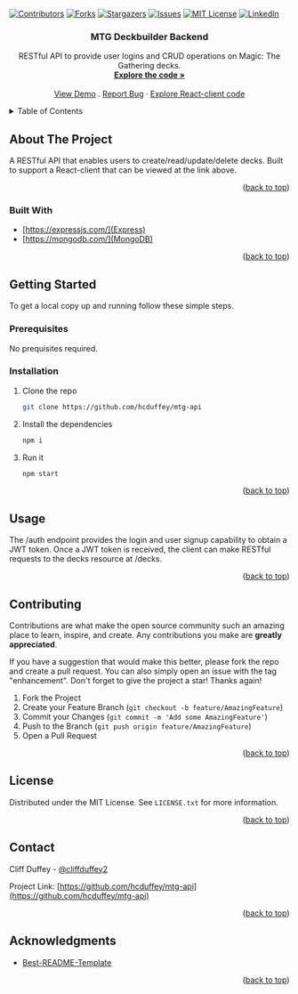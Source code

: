 <div id="top"></div>
<!--
*** Thanks for checking out the Best-README-Template. If you have a suggestion
*** that would make this better, please fork the repo and create a pull request
*** or simply open an issue with the tag "enhancement".
*** Don't forget to give the project a star!
*** Thanks again! Now go create something AMAZING! :D
-->



<!-- PROJECT SHIELDS -->
<!--
*** I'm using markdown "reference style" links for readability.
*** Reference links are enclosed in brackets [ ] instead of parentheses ( ).
*** See the bottom of this document for the declaration of the reference variables
*** for contributors-url, forks-url, etc. This is an optional, concise syntax you may use.
*** https://www.markdownguide.org/basic-syntax/#reference-style-links
-->
[![Contributors][contributors-shield]][contributors-url]
[![Forks][forks-shield]][forks-url]
[![Stargazers][stars-shield]][stars-url]
[![Issues][issues-shield]][issues-url]
[![MIT License][license-shield]][license-url]
[![LinkedIn][linkedin-shield]][linkedin-url]



<!-- PROJECT LOGO -->

<h3 align="center">MTG Deckbuilder Backend</h3>

  <p align="center">
    RESTful API to provide user logins and CRUD operations on Magic: The Gathering decks.
    <br />
    <a href="https://github.com/hcduffey/mtg-api"><strong>Explore the code »</strong></a>
    <br />
    <br />
    <a href="https://mtg-deck-backend.herokuapp.com">View Demo</a>
    .
    <a href="https://github.com/hcduffey/mtg-api/issues">Report Bug</a>
    ·
    <a href="https://github.com/hcduffey/mtg-react-client">Explore React-client code</a>
  </p>
</div>



<!-- TABLE OF CONTENTS -->
<details>
  <summary>Table of Contents</summary>
  <ol>
    <li>
      <a href="#about-the-project">About The Project</a>
      <ul>
        <li><a href="#built-with">Built With</a></li>
      </ul>
    </li>
    <li>
      <a href="#getting-started">Getting Started</a>
      <ul>
        <li><a href="#prerequisites">Prerequisites</a></li>
        <li><a href="#installation">Installation</a></li>
      </ul>
    </li>
    <li><a href="#usage">Usage</a></li>
    <li><a href="#roadmap">Roadmap</a></li>
    <li><a href="#contributing">Contributing</a></li>
    <li><a href="#license">License</a></li>
    <li><a href="#contact">Contact</a></li>
    <li><a href="#acknowledgments">Acknowledgments</a></li>
  </ol>
</details>



<!-- ABOUT THE PROJECT -->
## About The Project

A RESTful API that enables users to create/read/update/delete decks. Built to support a React-client that can be viewed at the link above.

<p align="right">(<a href="#top">back to top</a>)</p>

### Built With

* [https://expressjs.com/](Express)
* [https://mongodb.com/](MongoDB)

<p align="right">(<a href="#top">back to top</a>)</p>

<!-- GETTING STARTED -->
## Getting Started

To get a local copy up and running follow these simple steps.

### Prerequisites

No prequisites required.

### Installation

1. Clone the repo
   ```sh
   git clone https://github.com/hcduffey/mtg-api
   ```
2. Install the dependencies
   ```sh
   npm i
   ```
3. Run it
   ```sh
   npm start
   ```

<p align="right">(<a href="#top">back to top</a>)</p>



<!-- USAGE EXAMPLES -->
## Usage

The /auth endpoint provides the login and user signup capability to obtain a JWT token. Once a JWT token is received, the client can make RESTful requests to the decks resource at /decks.

<p align="right">(<a href="#top">back to top</a>)</p>

<!-- CONTRIBUTING -->
## Contributing

Contributions are what make the open source community such an amazing place to learn, inspire, and create. Any contributions you make are **greatly appreciated**.

If you have a suggestion that would make this better, please fork the repo and create a pull request. You can also simply open an issue with the tag "enhancement".
Don't forget to give the project a star! Thanks again!

1. Fork the Project
2. Create your Feature Branch (`git checkout -b feature/AmazingFeature`)
3. Commit your Changes (`git commit -m 'Add some AmazingFeature'`)
4. Push to the Branch (`git push origin feature/AmazingFeature`)
5. Open a Pull Request

<p align="right">(<a href="#top">back to top</a>)</p>



<!-- LICENSE -->
## License

Distributed under the MIT License. See `LICENSE.txt` for more information.

<p align="right">(<a href="#top">back to top</a>)</p>



<!-- CONTACT -->
## Contact

Cliff Duffey - [@cliffduffey2](https://twitter.com/cliffduffey2)

Project Link: [https://github.com/hcduffey/mtg-api](https://github.com/hcduffey/mtg-api)

<p align="right">(<a href="#top">back to top</a>)</p>



<!-- ACKNOWLEDGMENTS -->
## Acknowledgments

* [Best-README-Template](https://github.com/othneildrew/Best-README-Template)

<p align="right">(<a href="#top">back to top</a>)</p>



<!-- MARKDOWN LINKS & IMAGES -->
<!-- https://www.markdownguide.org/basic-syntax/#reference-style-links -->
[contributors-shield]: https://img.shields.io/github/contributors/hcduffey/mtg-api?style=for-the-badge
[contributors-url]: https://github.com/hcduffey/mtg-api/graphs/contributors
[forks-shield]: https://img.shields.io/github/forks/hcduffey/mtg-api.svg?style=for-the-badge
[forks-url]: https://github.com/hcduffey/mtg-api/network/members
[stars-shield]: https://img.shields.io/github/stars/hcduffey/mtg-api.svg?style=for-the-badge
[stars-url]: https://github.com/hcduffey/mtg-api/stargazers
[issues-shield]: https://img.shields.io/github/issues/hcduffey/mtg-api.svg?style=for-the-badge
[issues-url]: https://github.com/hcduffey/mtg-api/issues
[license-shield]: https://img.shields.io/github/license/hcduffey/mtg-api.svg?style=for-the-badge
[license-url]: https://github.com/hcduffey/mtg-api/blob/master/LICENSE.txt
[linkedin-shield]: https://img.shields.io/badge/-LinkedIn-black.svg?style=for-the-badge&logo=linkedin&colorB=555
[linkedin-url]: https://linkedin.com/in/cduffey

